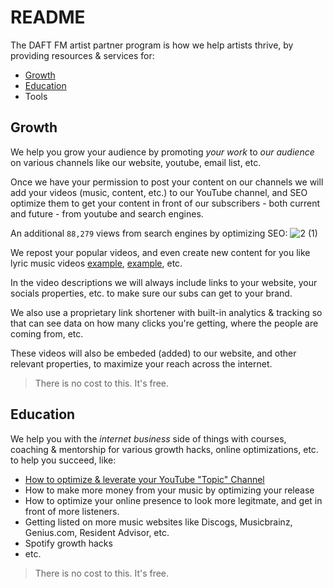 # README

The DAFT FM artist partner program is how we help artists thrive, by providing resources & services for:
- [Growth](#growth)
- [Education](#education)
- Tools


## Growth
We help you grow your audience by promoting _your work_ to _our audience_ on various channels like our website, youtube, email list, etc.

Once we have your permission to post your content on our channels we will add your videos (music, content, etc.) to our YouTube channel, and SEO optimize them to get your content in front of our subscribers - both current and future - from youtube and search engines.

An additional `88,279` views from search engines by optimizing SEO:
![2 (1)](https://github.com/user-attachments/assets/6902ea8e-598e-4af6-910f-9d8bcb09ca59)

We repost your popular videos, and even create new content for you like lyric music videos [example](https://www.youtube.com/watch?v=vDghI-UHCGM), [example](https://www.youtube.com/watch?v=1FMdnelUHJM), etc.

In the video descriptions we will always include links to your website, your socials properties, etc. to make sure our subs can get to your brand. 

We also use a proprietary link shortener with built-in analytics & tracking so that can see data on how many clicks you're getting, where the people are coming from, etc.

These videos will also be embeded (added) to our website, and other relevant properties, to maximize your reach across the internet.

> There is no cost to this. It's free.


## Education
We help you with the *internet business* side of things with courses, coaching & mentorship for various growth hacks, online optimizations, etc. to help you succeed, like:

- [How to optimize & leverate your YouTube "Topic" Channel][youtube-topic-channel]
- How to make more money from your music by optimizing your release
- How to optimize your online presence to look more legitmate, and get in front of more listeners.
- Getting listed on more music websites like Discogs, Musicbrainz, Genius.com, Resident Advisor, etc.
- Spotify growth hacks
- etc.

> There is no cost to this. It's free.





<!-- links -->

[youtube-topic-channel]: /docs/youtube-topic-channel.md

